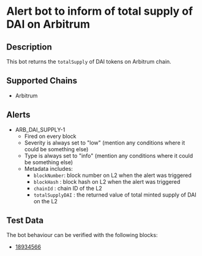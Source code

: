 # Alert bot to inform of total supply of DAI on Arbitrum

## Description

This bot returns the `totalSupply` of DAI tokens on Arbitrum chain. 

## Supported Chains

- Arbitrum

## Alerts

- ARB_DAI_SUPPLY-1
  - Fired on every block
  - Severity is always set to "low" (mention any conditions where it could be something else)
  - Type is always set to "info" (mention any conditions where it could be something else)
  - Metadata includes:
    - `blockNumber`: block number on L2 when the alert was triggered
    - `blockHash` : block hash on L2 when the alert was triggered
    - `chainId` : chain ID of the L2
    - `totalSupplyDAI` : the returned value of total minted supply of DAI on the L2

## Test Data

The bot behaviour can be verified with the following blocks:
- [18934566](https://arbiscan.io/block/18934566)